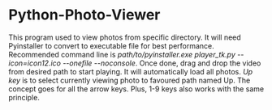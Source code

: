 # Python-Photo-Viewer

This program used to view photos from specific directory. It will need Pyinstaller to convert to executable file for best performance. Recommended command line is *path/to/pyinstaller.exe player_tk.py --icon=icon12.ico --onefile --noconsole*. Once done, drag and drop the video from desired path to start playing. It will automatically load all photos. *Up key* is to select currently viewing photo to favoured path named Up. The concept goes for all the arrow keys. Plus, 1-9 keys also works with the same principle.
